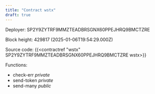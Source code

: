 ```yaml
---
title: "Contract wstx"
draft: true
---
```

Deployer: SP2Y9ZYTRF9MMZTEADBRSGNX60PPEJHRQ9BMCTZRE


 



Block height: 429817 (2025-01-06T19:54:29.000Z)

Source code: {{<contractref "wstx" SP2Y9ZYTRF9MMZTEADBRSGNX60PPEJHRQ9BMCTZRE wstx>}}

Functions:

* check-err _private_
* send-token _private_
* send-many _public_
